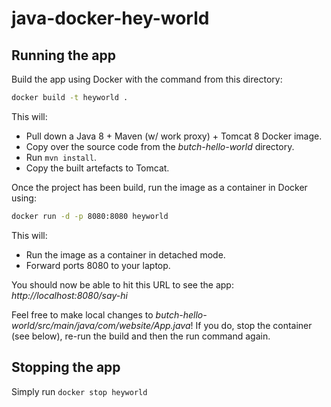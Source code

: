 # java-docker-hey-world

## Running the app

Build the app using Docker with the command from this directory:

```bash
docker build -t heyworld .
```

This will:
- Pull down a Java 8 + Maven (w/ work proxy) + Tomcat 8 Docker image.
- Copy over the source code from the _butch-hello-world_ directory.
- Run `mvn install`.
- Copy the built artefacts to Tomcat.

Once the project has been build, run the image as a container in Docker using:

```bash
docker run -d -p 8080:8080 heyworld
```

This will:
- Run the image as a container in detached mode.
- Forward ports 8080 to your laptop.

You should now be able to hit this URL to see the app: _http://localhost:8080/say-hi_

Feel free to make local changes to _butch-hello-world/src/main/java/com/website/App.java_! If you do, stop the container (see below), re-run the build and then the run command again.

## Stopping the app

Simply run `docker stop heyworld`
